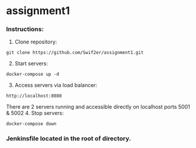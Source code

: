 # assignment1

### Instructions:

1. Clone repository:
```
git clone https://github.com/Swif2er/assignment1.git
```
2. Start servers:
```
docker-compose up -d
```
3. Access servers via load balancer:
```
http://localhost:8080
```

There are 2 servers running and accessible directly on localhost ports 5001 & 5002
4. Stop servers:
```
docker-compose down
```

### Jenkinsfile located in the root of directory. 
